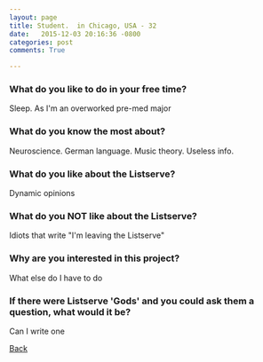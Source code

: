 ```yaml
---
layout: page
title: Student.  in Chicago, USA - 32
date:   2015-12-03 20:16:36 -0800
categories: post
comments: True

---
```


### What do you like to do in your free time?
<p>Sleep. As I'm an overworked pre-med major</p>

### What do you know the most about?
<p>Neuroscience. German language. Music theory. Useless info. </p>

### What do you like about the Listserve?
<p>Dynamic opinions </p>

### What do you NOT like about the Listserve?
<p>Idiots that write "I'm leaving the Listserve"</p>

### Why are you interested in this project?
<p>What else do I have to do</p>

### If there were Listserve 'Gods' and you could ask them a question, what would it be?
<p>Can I write one</p>

[Back][1]

[1]: /home/responders/all